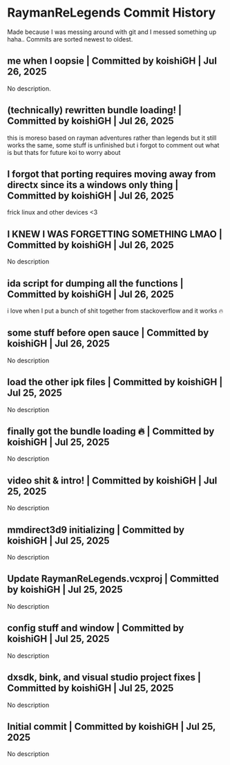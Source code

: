 # RaymanReLegends Commit History

Made because I was messing around with git and I messed something up haha.. Commits are sorted newest to oldest.

## me when I oopsie | Committed by koishiGH | Jul 26, 2025

No description.

## (technically) rewritten bundle loading! | Committed by koishiGH | Jul 26, 2025

this is moreso based on rayman adventures rather than legends but it still works the same, some stuff is unfinished but i forgot to comment out what is but thats for future koi to worry about

## I forgot that porting requires moving away from directx since its a windows only thing | Committed by koishiGH | Jul 26, 2025

frick linux and other devices <3

## I KNEW I WAS FORGETTING SOMETHING LMAO | Committed by koishiGH | Jul 26, 2025

No description

## ida script for dumping all the functions | Committed by koishiGH | Jul 26, 2025

i love when I put a bunch of shit together from stackoverflow and it works 🔥

## some stuff before open sauce | Committed by koishiGH | Jul 26, 2025

No description

## load the other ipk files | Committed by koishiGH | Jul 25, 2025

No description

## finally got the bundle loading 🔥 | Committed by koishiGH | Jul 25, 2025

No description

## video shit & intro! | Committed by koishiGH | Jul 25, 2025

No description

## mmdirect3d9 initializing | Committed by koishiGH | Jul 25, 2025

No description

## Update RaymanReLegends.vcxproj | Committed by koishiGH | Jul 25, 2025

No description

## config stuff and window | Committed by koishiGH | Jul 25, 2025

No description

## dxsdk, bink, and visual studio project fixes | Committed by koishiGH | Jul 25, 2025

No description

## Initial commit | Committed by koishiGH | Jul 25, 2025

No description